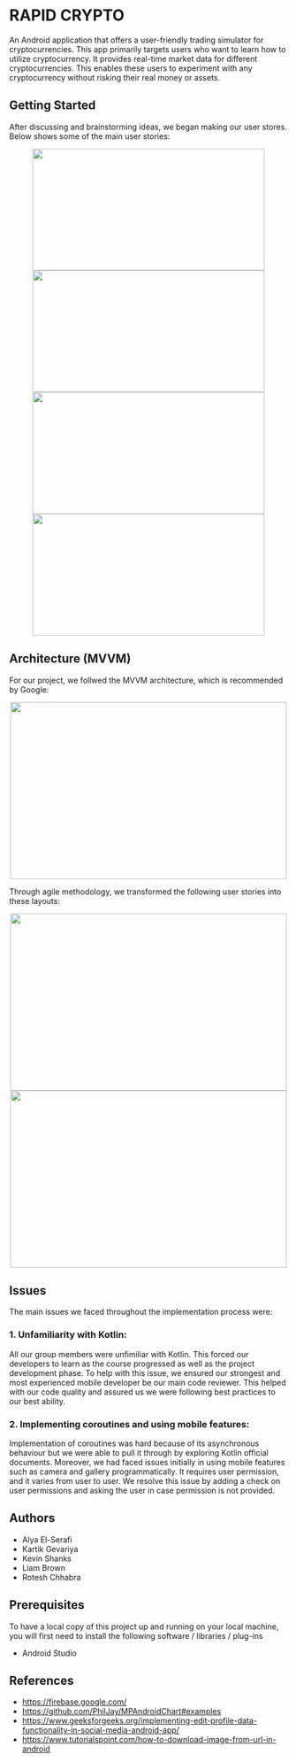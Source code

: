 # RAPID CRYPTO
An Android application that offers a user-friendly trading simulator for cryptocurrencies. This app primarily targets users who want to learn how to utilize cryptocurrency. It provides real-time market data for different cryptocurrencies. This enables these users to experiment with any cryptocurrency without risking their real money or assets.

## Getting Started
After discussing and brainstorming ideas, we began making our user stores. Below shows some of the main user stories:
<p align="center">
    <img src="https://user-images.githubusercontent.com/94018581/147533495-f0990e10-2c7e-43e7-8043-1cb12a32054d.png" width="420" height="220">
  <img src="https://user-images.githubusercontent.com/94018581/147533587-d9ad02bb-96e5-4117-b10e-a73e416caf2e.png" width="420" height="220">
  <img src="https://user-images.githubusercontent.com/94018581/147533749-b0bdf5f7-4877-429e-a90a-f5b7238a0205.png" width="420" height="220">
  <img src="https://user-images.githubusercontent.com/94018581/147534559-c744bc47-8422-462b-8fba-239491fadaf8.png" width="420" height="220">

## Architecture (MVVM)
For our project, we follwed the MVVM architecture, which is recommended by Google:
<p align="center"> 
  <img src="https://user-images.githubusercontent.com/94018581/147536230-27219fda-bc2d-48e5-9cba-b467c5ec99fb.png" width="500" height="320">


Through agile methodology, we transformed the following user stories into these layouts:
  <p align="center">
    <img src="https://user-images.githubusercontent.com/94018581/147534234-9e0651f0-81c9-4fd4-bc64-25bd9b6edc55.png" width="500" height="320">
  <img src="https://user-images.githubusercontent.com/94018581/147534602-9f5326cb-3389-4927-b624-24b7fed89685.png" width="500" height="320">


## Issues
The main issues we faced throughout the implementation process were:
   
### 1. Unfamiliarity with Kotlin:
All our group members were unfimiliar with Kotlin. This forced our developers to learn as the course progressed as well as the project development phase. To help with this issue, we ensured our strongest and most experienced mobile developer be our main code reviewer. This helped with our code quality and assured us we were following best practices to our best ability.
    
### 2. Implementing coroutines and using mobile features:
Implementation of coroutines was hard because of its asynchronous behaviour but we were able to pull it through by exploring Kotlin official documents. Moreover, we had faced issues initially in using mobile features such as camera and gallery programmatically. It requires user permission, and it varies from user to user. We resolve this issue by adding a check on user permissions and asking the user in case permission is not provided.

## Authors

* Alya El-Serafi 
* Kartik Gevariya 
* Kevin Shanks
* Liam Brown
* Rotesh Chhabra

## Prerequisites

To have a local copy of this project up and running on your local machine, you will first need to install the following software / libraries / plug-ins

- Android Studio

## References

- https://firebase.google.com/
- https://github.com/PhilJay/MPAndroidChart#examples
- https://www.geeksforgeeks.org/implementing-edit-profile-data-functionality-in-social-media-android-app/
- https://www.tutorialspoint.com/how-to-download-image-from-url-in-android


